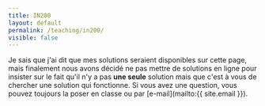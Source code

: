 ```yaml
---
title: IN200
layout: default
permalink: /teaching/in200/
visible: false
---
```


Je sais que j'ai dit que mes solutions seraient disponibles sur cette page, mais
finalement nous avons décidé ne pas mettre de solutions en ligne pour insister
sur le fait qu'il n'y a pas **une seule** solution mais que c'est à vous de
chercher une solution qui fonctionne. Si vous avez une question, vous pouvez
toujours la poser en classe ou par [e-mail](mailto:{{ site.email }}).
